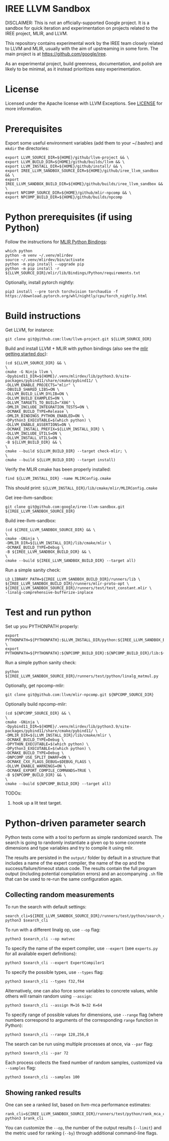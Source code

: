 # IREE LLVM Sandbox

DISCLAIMER: This is not an officially-supported Google project. It is a sandbox
for quick iteration and experimentation on projects related to the IREE project,
MLIR, and LLVM.

This repository contains experimental work by the IREE team closely related to
LLVM and MLIR, usually with the aim of upstreaming in some form. The main
project is at https://github.com/google/iree.

As an experimental project, build greenness, documentation, and polish are
likely to be minimal, as it instead prioritizes easy experimentation.

# License

Licensed under the Apache license with LLVM Exceptions. See [LICENSE](LICENSE)
for more information.

# Prerequisites

Export some useful environment variables (add them to your ~/.bashrc) and
`mkdir` the directories:

```
export LLVM_SOURCE_DIR=${HOME}/github/llvm-project && \
export LLVM_BUILD_DIR=${HOME}/github/builds/llvm && \
export LLVM_INSTALL_DIR=${HOME}/github/install/ && \
export IREE_LLVM_SANDBOX_SOURCE_DIR=${HOME}/github/iree_llvm_sandbox && \
export IREE_LLVM_SANDBOX_BUILD_DIR=${HOME}/github/builds/iree_llvm_sandbox && \
export NPCOMP_SOURCE_DIR=${HOME}/github/mlir-npcomp && \
export NPCOMP_BUILD_DIR=${HOME}/github/builds/npcomp
```

# Python prerequisites (if using Python)

Follow the instructions for
[MLIR Python Bindings](https://mlir.llvm.org/docs/Bindings/Python/):

```
which python
python -m venv ~/.venv/mlirdev
source ~/.venv/mlirdev/bin/activate
python -m pip install --upgrade pip
python -m pip install -r ${LLVM_SOURCE_DIR}/mlir/lib/Bindings/Python/requirements.txt
```

Optionally, install pytorch nightly:

```
pip3 install --pre torch torchvision torchaudio -f https://download.pytorch.org/whl/nightly/cpu/torch_nightly.html
```

# Build instructions

Get LLVM, for instance:

```
git clone git@github.com:llvm/llvm-project.git ${LLVM_SOURCE_DIR}
```

Build and install LLVM + MLIR with python bindings (also see the
[mlir getting started doc](https://mlir.llvm.org/getting_started/)):

```
(cd ${LLVM_SOURCE_DIR} && \
\
cmake -G Ninja llvm \
-Dpybind11_DIR=${HOME}/.venv/mlirdev/lib/python3.9/site-packages/pybind11/share/cmake/pybind11/ \
-DLLVM_ENABLE_PROJECTS="mlir" \
-DBUILD_SHARED_LIBS=ON \
-DLLVM_BUILD_LLVM_DYLIB=ON \
-DLLVM_BUILD_EXAMPLES=ON \
-DLLVM_TARGETS_TO_BUILD="X86" \
-DMLIR_INCLUDE_INTEGRATION_TESTS=ON \
-DCMAKE_BUILD_TYPE=Release \
-DMLIR_BINDINGS_PYTHON_ENABLED=ON \
-DPython3_EXECUTABLE=$(which python) \
-DLLVM_ENABLE_ASSERTIONS=ON \
-DCMAKE_INSTALL_PREFIX=${LLVM_INSTALL_DIR} \
-DLLVM_INCLUDE_UTILS=ON \
-DLLVM_INSTALL_UTILS=ON \
-B ${LLVM_BUILD_DIR} && \
\
cmake --build ${LLVM_BUILD_DIR} --target check-mlir; \
\
cmake --build ${LLVM_BUILD_DIR} --target install)
```

Verify the MLIR cmake has been properly installed:

```
find ${LLVM_INSTALL_DIR} -name MLIRConfig.cmake
```

This should print: `${LLVM_INSTALL_DIR}/lib/cmake/mlir/MLIRConfig.cmake`

Get iree-llvm-sandbox:

```
git clone git@github.com:google/iree-llvm-sandbox.git ${IREE_LLVM_SANDBOX_SOURCE_DIR}
```

Build iree-llvm-sandbox:

```
(cd ${IREE_LLVM_SANDBOX_SOURCE_DIR} && \
\
cmake -GNinja \
-DMLIR_DIR=${LLVM_INSTALL_DIR}/lib/cmake/mlir \
-DCMAKE_BUILD_TYPE=Debug \
-B ${IREE_LLVM_SANDBOX_BUILD_DIR} && \
\
cmake --build ${IREE_LLVM_SANDBOX_BUILD_DIR} --target all)
```

Run a simple sanity check:

```
LD_LIBRARY_PATH=${IREE_LLVM_SANDBOX_BUILD_DIR}/runners/lib \
${IREE_LLVM_SANDBOX_BUILD_DIR}/runners/mlir-proto-opt \
${IREE_LLVM_SANDBOX_SOURCE_DIR}/runners/test/test_constant.mlir \
-linalg-comprehensive-bufferize-inplace
```

# Test and run python

Set up you PYTHONPATH properly:

```
export PYTHONPATH=${PYTHONPATH}:$LLVM_INSTALL_DIR/python:${IREE_LLVM_SANDBOX_BUILD_DIR}:${IREE_LLVM_SANDBOX_BUILD_DIR}/runners/lib; \
export PYTHONPATH=${PYTHONPATH}:${NPCOMP_BUILD_DIR}:${NPCOMP_BUILD_DIR}/lib:${NPCOMP_BUILD_DIR}/python
```

Run a simple python sanity check:

```
python ${IREE_LLVM_SANDBOX_SOURCE_DIR}/runners/test/python/linalg_matmul.py
```

Optionally, get npcomp-mlir:

```
git clone git@github.com:llvm/mlir-npcomp.git ${NPCOMP_SOURCE_DIR}
```

Optionally build npcomp-mlir:

```
(cd ${NPCOMP_SOURCE_DIR} && \
\
cmake -GNinja \
-Dpybind11_DIR=${HOME}/.venv/mlirdev/lib/python3.9/site-packages/pybind11/share/cmake/pybind11/ \
-DMLIR_DIR=${LLVM_INSTALL_DIR}/lib/cmake/mlir \
-DCMAKE_BUILD_TYPE=Debug \
-DPYTHON_EXECUTABLE=$(which python) \
-DPython3_EXECUTABLE=$(which python) \
-DCMAKE_BUILD_TYPE=Debug \
-DNPCOMP_USE_SPLIT_DWARF=ON \
-DCMAKE_CXX_FLAGS_DEBUG=$DEBUG_FLAGS \
-DLLVM_ENABLE_WARNINGS=ON \
-DCMAKE_EXPORT_COMPILE_COMMANDS=TRUE \
-B ${NPCOMP_BUILD_DIR} && \
\
cmake --build ${NPCOMP_BUILD_DIR} --target all)
```

TODOs:

1.  hook up a lit test target.

# Python-driven parameter search

Python tests come with a tool to perform as simple randomized search. The search
is going to randomly instantiate a given op to some cocnrete dimensions and type
variables and try to compile it using mlir.

The results are persisted in the `output/` folder by default in a structure that
includes a name of the expert compiler, the name of the op and the
success/failure/timeout status code. The results contain the full program output
(including potential compilation errors) and an accompanying `.sh` file that can
be used to re-run the same configuration again.

## Collecting random measurements

To run the search with default settings:

```
search_cli=${IREE_LLVM_SANDBOX_SOURCE_DIR}/runners/test/python/search_cli.py
python3 $search_cli
```

To run with a different linalg op, use `--op` flag:

```
python3 $search_cli --op matvec
```

To specify the name of the expert compiler, use `--expert` (see `experts.py` for
all available expert definitions):

```
python3 $search_cli --expert ExpertCompiler1
```

To specify the possible types, use `--types` flag:

```
python3 $search_cli --types f32,f64
```

Alternatively, one can also force some variables to concrete values, while
others will ramain random using `--assign`:

```
python3 $search_cli --assign M=16 N=32 K=64
```

To specify range of possible values for dimensions, use `--range` flag (where
numbers correspond to arguments of the corresponding `range` function in
Python):

```
python3 $search_cli --range 128,256,8
```

The search can be run using multiple processes at once, via `--par` flag:

```
python3 $search_cli --par 72
```

Each process collects the fixed number of random samples, customized via
`--samples` flag:

```
python3 $search_cli --samples 100
```

## Showing ranked results

One can see a ranked list, based on llvm-mca performance estimates:

```
rank_cli=${IREE_LLVM_SANDBOX_SOURCE_DIR}/runners/test/python/rank_mca_cli.py
python3 $rank_cli
```

You can customize the `--op`, the number of the output results (`--limit`) and
the metric used for ranking (`--by`) through additional command-line flags.
